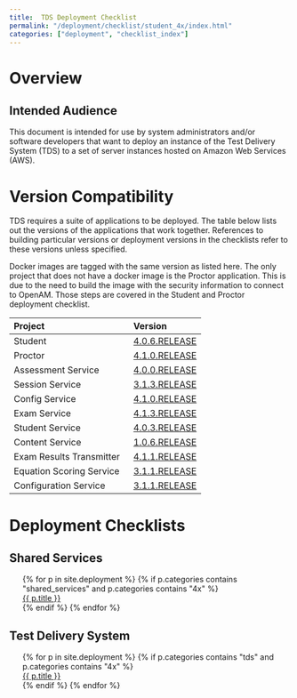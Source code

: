 ```yaml
---
title:  TDS Deployment Checklist
permalink: "/deployment/checklist/student_4x/index.html"
categories: ["deployment", "checklist_index"]
---
```


# Overview

## Intended Audience
This document is intended for use by system administrators and/or software developers that want to deploy an instance of the Test Delivery System (TDS) to a set of server instances hosted on Amazon Web Services (AWS).

# Version Compatibility
TDS requires a suite of applications to be deployed.  The table below lists out the versions of the applications that work together.  References to building particular versions or deployment versions in the checklists refer to these versions unless specified.

Docker images are tagged with the same version as listed here.  The only project that does not have a docker image is the Proctor application.  This is due to the need to build the image with the security information to connect to OpenAM.  Those steps are covered in the Student and Proctor deployment checklist.

| Project | Version |
| :------- | :------- |
| Student &nbsp; | [4.0.6.RELEASE](https://github.com/SmarterApp/TDS_Student/releases/tag/4.0.6.RELEASE) |
| Proctor &nbsp; | [4.1.0.RELEASE](https://github.com/SmarterApp/TDS_Proctor/releases/tag/4.1.0.RELEASE) |
| Assessment Service &nbsp;| [4.0.0.RELEASE](https://github.com/SmarterApp/TDS_AssessmentService/releases/tag/4.0.0.RELEASE) |
| Session Service &nbsp; | [3.1.3.RELEASE](https://github.com/SmarterApp/TDS_SessionService/releases/tag/3.1.3.RELEASE) |
| Config Service &nbsp; | [4.1.0.RELEASE](https://github.com/SmarterApp/TDS_ConfigService/releases/tag/4.1.0.RELEASE) |
| Exam Service &nbsp;| [4.1.3.RELEASE](https://github.com/SmarterApp/TDS_ExamService/releases/tag/4.1.3.RELEASE) |
| Student Service &nbsp;| [4.0.3.RELEASE](https://github.com/SmarterApp/TDS_StudentService/releases/tag/4.0.3.RELEASE) |
| Content Service &nbsp;| [1.0.6.RELEASE](https://github.com/SmarterApp/TDS_ContentService/releases/tag/1.0.6.RELEASE) |
| Exam Results Transmitter &nbsp;| [4.1.1.RELEASE](https://github.com/SmarterApp/TDS_ExamResultsTransmitter/releases/tag/4.1.1.RELEASE) |
| Equation Scoring Service &nbsp;| [3.1.1.RELEASE](https://github.com/SmarterApp/TDS_ItemScoring/releases/tag/3.1.1.RELEASE) |
| Configuration Service &nbsp;| [3.1.1.RELEASE](https://github.com/SmarterApp/SS_ConfigurationService/releases/tag/3.1.1.RELEASE) |

# Deployment Checklists

## Shared Services
<ul id="dc_toc" style="list-style: none">
    {% for p in site.deployment %}
        {% if p.categories contains "shared_services" and p.categories contains "4x" %}
            <li><a href="{{ p.url }}">{{ p.title }}</a></li>
        {% endif %}
    {% endfor %}
</ul>

## Test Delivery System
<ul id="dc_toc" style="list-style: none">
    {% for p in site.deployment %}
        {% if p.categories contains "tds" and p.categories contains "4x" %}
            <li><a href="{{ p.url }}">{{ p.title }}</a></li>
        {% endif %}
    {% endfor %}
</ul>